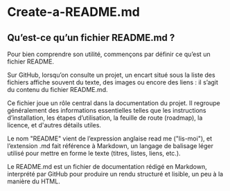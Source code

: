 # Create-a-README.md

## Qu’est-ce qu’un fichier README.md ?

Pour bien comprendre son utilité, commençons par définir ce qu’est un fichier README.

Sur GitHub, lorsqu’on consulte un projet, un encart situé sous la liste des fichiers affiche souvent du texte, des images ou encore des liens : il s’agit du contenu du fichier README.md.

Ce fichier joue un rôle central dans la documentation du projet. Il regroupe généralement des informations essentielles telles que les instructions d’installation, les étapes d’utilisation, la feuille de route (roadmap), la licence, et d'autres détails utiles.

Le nom "README" vient de l’expression anglaise read me ("lis-moi"), et l’extension .md fait référence à Markdown, un langage de balisage léger utilisé pour mettre en forme le texte (titres, listes, liens, etc.).

Le  README.md est un fichier de documentation rédigé en Markdown, interprété par GitHub pour produire un rendu structuré et lisible, un peu à la manière du HTML.
